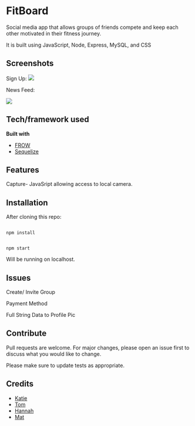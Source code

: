 # FitBoard

Social media app that allows groups of friends compete and keep each other motivated  in their fitness journey.

It is built using JavaScript, Node, Express, MySQL, and CSS

## Screenshots

Sign Up:
![](https://github.com/theandrewchon/FitBoard/blob/master/images/signUp.png)

News Feed:

![](https://github.com/theandrewchon/FitBoard/blob/master/images/scoreboard.png)

## Tech/framework used

<b>Built with</b>

- [FROW](https://frowcss.com/)
- [Sequelize](https://sequelize.org/)

## Features

Capture- JavaSript allowing access to local camera.

## Installation

After cloning this repo:

```

npm install

```

```

npm start

```

Will be running on localhost.

## Issues

Create/ Invite Group

Payment Method

Full String Data to Profile Pic

## Contribute

Pull requests are welcome. For major changes, please open an issue first to discuss what you would like to change.

Please make sure to update tests as appropriate.

## Credits

- [Katie](https://github.com/KatieMcbride)
- [Tom](https://github.com/pociust)
- [Hannah](https://github.com/hchamorro)
- [Mat](https://github.com/mpalka1)


